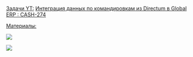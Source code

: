 <u>Задачи YT:</u>
[Интеграция данных по командировкам из Directum в Global ERP : CASH-274](https://yt.surgutneftegas.ru:4443/issue/CASH-274)

<u>Материалы:</u>

![](Pasted%20image%2020250909094633.png)

![](Pasted%20image%2020250910123420.png)


